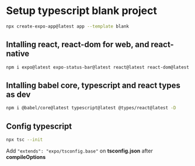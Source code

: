 # Setup typescript blank project

```bash
npx create-expo-app@latest app --template blank
```

## Intalling react, react-dom for web, and react-native

```bash
npm i expo@latest expo-status-bar@latest react@latest react-dom@latest react-native@latest react-native-web@latest expo@latest expo-status-bar@latest
```

## Intalling babel core,  typescript and react types as dev

```bash
npm i @babel/core@latest typescript@latest @types/react@latest -D
```

## Config typescript

```bash
npx tsc --init
```

Add `"extends": "expo/tsconfig.base"` on **tsconfig.json** after **compileOptions**
